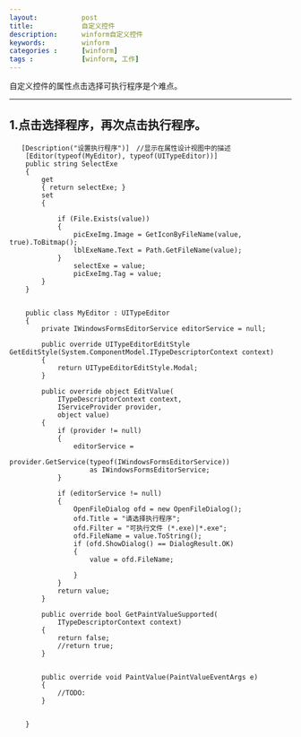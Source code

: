```yaml
---
layout:           post
title:            自定义控件
description:      winform自定义控件
keywords:         winform
categories :      [winform]
tags :            [winform, 工作]
---
```


自定义控件的属性点击选择可执行程序是个难点。

------------------------
## 1.点击选择程序，再次点击执行程序。
       [Description("设置执行程序")]　//显示在属性设计视图中的描述
        [Editor(typeof(MyEditor), typeof(UITypeEditor))]
        public string SelectExe
        {
            get
            { return selectExe; }
            set
            {
               
                if (File.Exists(value))
                {
                    picExeImg.Image = GetIconByFileName(value, true).ToBitmap();
                    lblExeName.Text = Path.GetFileName(value);
                }
                    selectExe = value;
                    picExeImg.Tag = value;                                 
            }
        }


        public class MyEditor : UITypeEditor
        {
            private IWindowsFormsEditorService editorService = null;

            public override UITypeEditorEditStyle GetEditStyle(System.ComponentModel.ITypeDescriptorContext context)
            {
                return UITypeEditorEditStyle.Modal;
            }

            public override object EditValue(
                ITypeDescriptorContext context,
                IServiceProvider provider,
                object value)
            {
                if (provider != null)
                {
                    editorService =
                        provider.GetService(typeof(IWindowsFormsEditorService))
                        as IWindowsFormsEditorService;
                }

                if (editorService != null)
                {
                    OpenFileDialog ofd = new OpenFileDialog();
                    ofd.Title = "请选择执行程序";
                    ofd.Filter = "可执行文件 (*.exe)|*.exe";
                    ofd.FileName = value.ToString();
                    if (ofd.ShowDialog() == DialogResult.OK)
                    {
                        value = ofd.FileName;

                    }
                }
                return value;
            }

            public override bool GetPaintValueSupported(
                ITypeDescriptorContext context)
            {
                return false;
                //return true;
            }


            public override void PaintValue(PaintValueEventArgs e)
            {
                //TODO:
            }


        }
